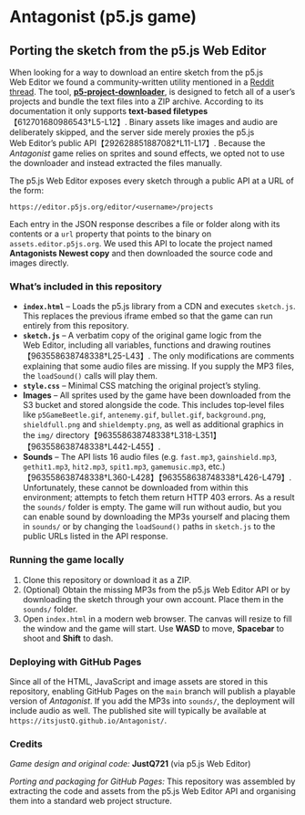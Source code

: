 # Antagonist (p5.js game)

## Porting the sketch from the p5.js Web Editor

When looking for a way to download an entire sketch from the p5.js Web Editor we found a community‑written utility mentioned in a [Reddit thread](https://www.reddit.com/r/p5js/comments/kew2gc/is_it_possible_to_easily_download_all_my_sketches/).  The tool, [**p5‑project‑downloader**](https://github.com/niemenjoki/p5-project-downloader), is designed to fetch all of a user’s projects and bundle the text files into a ZIP archive.  According to its documentation it only supports **text‑based filetypes**【612701680986543†L5-L12】.  Binary assets like images and audio are deliberately skipped, and the server side merely proxies the p5.js Web Editor’s public API【292628851887082†L11-L17】.  Because the *Antagonist* game relies on sprites and sound effects, we opted not to use the downloader and instead extracted the files manually.

The p5.js Web Editor exposes every sketch through a public API at a URL of the form:

```
https://editor.p5js.org/editor/<username>/projects
```

Each entry in the JSON response describes a file or folder along with its contents or a `url` property that points to the binary on `assets.editor.p5js.org`.  We used this API to locate the project named **Antagonists Newest copy** and then downloaded the source code and images directly.

### What’s included in this repository

* **`index.html`** – Loads the p5.js library from a CDN and executes `sketch.js`.  This replaces the previous iframe embed so that the game can run entirely from this repository.
* **`sketch.js`** – A verbatim copy of the original game logic from the Web Editor, including all variables, functions and drawing routines【963558638748338†L25-L43】.  The only modifications are comments explaining that some audio files are missing.  If you supply the MP3 files, the `loadSound()` calls will play them.
* **`style.css`** – Minimal CSS matching the original project’s styling.
* **Images** – All sprites used by the game have been downloaded from the S3 bucket and stored alongside the code.  This includes top‑level files like `p5GameBeetle.gif`, `antenemy.gif`, `bullet.gif`, `background.png`, `shieldfull.png` and `shieldempty.png`, as well as additional graphics in the `img/` directory【963558638748338†L318-L351】【963558638748338†L442-L455】.
* **Sounds** – The API lists 16 audio files (e.g. `fast.mp3`, `gainshield.mp3`, `gethit1.mp3`, `hit2.mp3`, `spit1.mp3`, `gamemusic.mp3`, etc.)【963558638748338†L360-L428】【963558638748338†L426-L479】.  Unfortunately, these cannot be downloaded from within this environment; attempts to fetch them return HTTP 403 errors.  As a result the `sounds/` folder is empty.  The game will run without audio, but you can enable sound by downloading the MP3s yourself and placing them in `sounds/` or by changing the `loadSound()` paths in `sketch.js` to the public URLs listed in the API response.

### Running the game locally

1. Clone this repository or download it as a ZIP.
2. (Optional) Obtain the missing MP3s from the p5.js Web Editor API or by downloading the sketch through your own account.  Place them in the `sounds/` folder.
3. Open `index.html` in a modern web browser.  The canvas will resize to fill the window and the game will start.  Use **WASD** to move, **Spacebar** to shoot and **Shift** to dash.

### Deploying with GitHub Pages

Since all of the HTML, JavaScript and image assets are stored in this repository, enabling GitHub Pages on the `main` branch will publish a playable version of *Antagonist*.  If you add the MP3s into `sounds/`, the deployment will include audio as well.  The published site will typically be available at `https://itsjustQ.github.io/Antagonist/`.

### Credits

*Game design and original code:* **JustQ721** (via p5.js Web Editor)

*Porting and packaging for GitHub Pages:* This repository was assembled by extracting the code and assets from the p5.js Web Editor API and organising them into a standard web project structure.